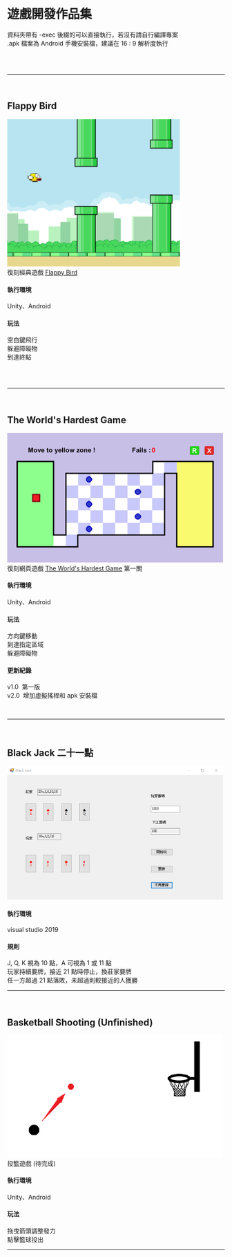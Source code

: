 # 遊戲開發作品集
資料夾帶有 -exec 後綴的可以直接執行，若沒有請自行編譯專案<br>
.apk 檔案為 Android 手機安裝檔，建議在 16 : 9 解析度執行

<br>
<br>


---
<br>

## Flappy Bird

<img src="flappybird.png" alt="Description of the image" style="min-width: 400px; max-width: 500px;">

<br>
復刻經典遊戲 <a href="https://flappybird.io/">Flappy Bird</a>

#### 執行環境
Unity、Android

#### 玩法

空白鍵飛行
<br>
躲避障礙物
<br>
到達終點

<br>
<br>


---
<br>

## The World's Hardest Game

<img src="theworldshardestgame.png" alt="Description of the image" style="max-width: 500px;">

<br>
復刻網頁遊戲 <a href="https://www.crazygames.com/game/worlds-hardest-game">The World's Hardest Game</a> 第一關

#### 執行環境
Unity、Android

#### 玩法

方向鍵移動
<br>
到達指定區域
<br>
躲避障礙物
<br>

#### 更新紀錄

v1.0&nbsp;&nbsp;第一版<br>
v2.0&nbsp;&nbsp;增加虛擬搖桿和 apk 安裝檔

<br>

---
<br>

## Black Jack 二十一點

<img src="blackjack.png" alt="Description of the image" style="max-width: 500px;">

<br>

#### 執行環境
visual studio 2019<br>

#### 規則
J, Q, K 視為 10 點，A 可視為 1 或 11 點<br>
玩家持續要牌，接近 21 點時停止，換莊家要牌<br>
任一方超過 21 點落敗，未超過則較接近的人獲勝<br>


---
<br>

## Basketball Shooting (Unfinished)

<img src="baskballshooting2d.png" alt="Description of the image" style="max-width: 500px;">

<br>
投籃遊戲 (待完成)

#### 執行環境
Unity、Android

#### 玩法

拖曳箭頭調整發力
<br>
點擊籃球投出
<br>

---
